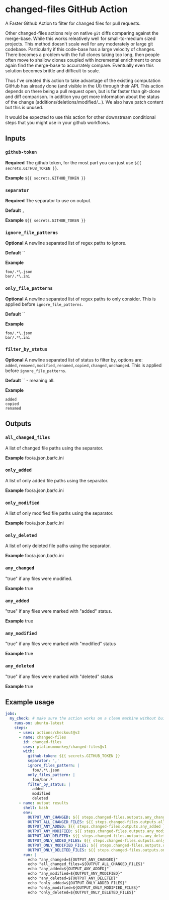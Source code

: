 # changed-files GitHub Action
A Faster Github Action to filter for changed files for pull requests.

Other changed-files actions rely on native `git` diffs comparing against the merge-base. While this works releatively well for small-to-medium sized projects. This method doesn't scale well for any moderately or large git codebase. Particularly if this code-base has a large velocity of changes. There becomes a problem with the full clones taking too long, then people often move to shallow clones coupled with incremental enrichment to once again find the merge-base to accurrately compare. Eventually even this solution becomes brittle and difficult to scale.

Thus I've created this action to take advantage of the existing computation GitHub has already done (and visible in the UI) through their API. This action depends on there being a pull request open, but is far faster than git-clone and diff comparison. In addition you get more information about the status of the change (additions/deletions/modified/...). We also have patch content but this is unused.

It would be expected to use this action for other downstream conditional steps that you might use in your github workflows.

## Inputs

### `github-token`

**Required** The github token, for the most part you can just use `${{ secrets.GITHUB_TOKEN }}`.

**Example**
`${{ secrets.GITHUB_TOKEN }}`

### `separator`

**Required** The separator to use on output.

**Default** `,`

**Example**
`${{ secrets.GITHUB_TOKEN }}`

### `ignore_file_patterns`

**Optional** A newline separated list of regex paths to ignore.

**Default** ``

**Example**
```
foo/.*\.json
bar/.*\.ini
```

### `only_file_patterns`

**Optional** A newline separated list of regex paths to only consider. This is applied before `ignore_file_patterns`.

**Default** ``

**Example**
```
foo/.*\.json
bar/.*\.ini
```

### `filter_by_status`

**Optional** A newline separated list of status to filter by, options are: `added,removed,modified,renamed,copied,changed,unchanged`. This is applied before `ignore_file_patterns`.

**Default** `` - meaning all.

**Example**
```
added
copied
renamed
```

## Outputs

### `all_changed_files`

A list of changed file paths using the separator.

**Example**
foo/a.json,bar/c.ini

### `only_added`

A list of  only added file paths using the separator.

**Example**
foo/a.json,bar/c.ini

### `only_modified`

A list of  only modified file paths using the separator.

**Example**
foo/a.json,bar/c.ini

### `only_deleted`

A list of  only deleted file paths using the separator.

**Example**
foo/a.json,bar/c.ini

### `any_changed`

"true" if any files were modified.

**Example**
true

### `any_added`

"true" if any files were marked with "added" status.

**Example**
true

### `any_modified`

"true" if any files were marked with "modified" status

**Example**
true

### `any_deleted`

"true" if any files were marked with "deleted" status

**Example**
true

## Example usage

```yaml
jobs:
  my_check: # make sure the action works on a clean machine without building
    runs-on: ubuntu-latest
    steps:
      - uses: actions/checkout@v3
      - name: changed-files
        id: changed-files
        uses: platinummonkey/changed-files@v1
        with:
          github-token: ${{ secrets.GITHUB_TOKEN }}
          separator: ','
          ignore_files_pattern: |
            foo/.*\.json
          only_files_pattern: |
            foo/bar.*
          filter_by_status: |
            added
            modified
            deleted
      - name: output results
        shell: bash
        env:
          OUTPUT_ANY_CHANGED: ${{ steps.changed-files.outputs.any_changed }}
          OUTPUT_ALL_CHANGED_FILES: ${{ steps.changed-files.outputs.all_changed_files }}
          OUTPUT_ANY_ADDED: ${{ steps.changed-files.outputs.any_added }}
          OUTPUT_ANY_MODIFIED: ${{ steps.changed-files.outputs.any_modified }}
          OUTPUT_ANY_DELETED: ${{ steps.changed-files.outputs.any_deleted }}
          OUTPUT_ONLY_ADDED_FILES: ${{ steps.changed-files.outputs.only_added }}
          OUTPUT_ONLY_MODIFIED_FILES: ${{ steps.changed-files.outputs.only_modified }}
          OUTPUT_ONLY_DELETED_FILES: ${{ steps.changed-files.outputs.only_deleted }}
        run: |
          echo "any_changed=${OUTPUT_ANY_CHANGED}"
          echo "all_changed_files=${OUTPUT_ALL_CHANGED_FILES}"
          echo "any_added=${OUTPUT_ANY_ADDED}"
          echo "any_modified=${OUTPUT_ANY_MODIFIED}"
          echo "any_deleted=${OUTPUT_ANY_DELETED}"
          echo "only_added=${OUTPUT_ONLY_ADDED_FILES}"
          echo "only_modified=${OUTPUT_ONLY_MODIFIED_FILES}"
          echo "only_deleted=${OUTPUT_ONLY_DELETED_FILES}"
```
